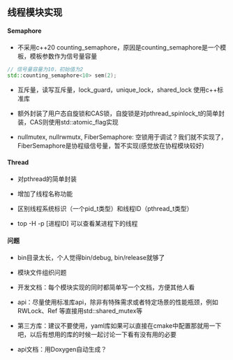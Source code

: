 ## 线程模块实现

#### Semaphore

- 不采用c++20 counting_semaphore，原因是counting_semaphore是一个模板，模板参数作为信号量容量

```cpp
// 信号量容量为10，初始值为2
std::counting_semaphore<10> sem(2);
```

- 互斥量，读写互斥量，lock_guard，unique_lock，shared_lock 使用c++标准库

- 额外封装了用户态自旋锁和CAS锁，自旋锁是对pthread_spinlock_t的简单封装，CAS则使用std::atomic_flag实现

- nullmutex, nullrwmutx, FiberSemaphore: 空锁用于调试？我们就不实现了，FiberSemaphore是协程级信号量，暂不实现(感觉放在协程模块较好)

#### Thread

- 对pthread的简单封装

- 增加了线程名称功能

- 区别线程系统标识（一个pid_t类型）和线程ID（pthread_t类型）

- top -H -p [进程ID] 可以查看某进程下的线程

#### 问题

- bin目录太长，个人觉得bin/debug, bin/release就够了

- 模块文件组织问题

- 开发文档：每个模块实现的同时都简单写一个文档，方便其他人看

- api：尽量使用标准库api，除非有特殊需求或者特定场景的性能瓶颈，例如 RWLock、Ref 等直接用std::shared_mutex等

- 第三方库：建议不要使用，yaml库如果可以直接在cmake中配置那就用一下吧，以后有想用的库的时候一起讨论一下看有没有用的必要

- api文档：用Doxygen自动生成？
